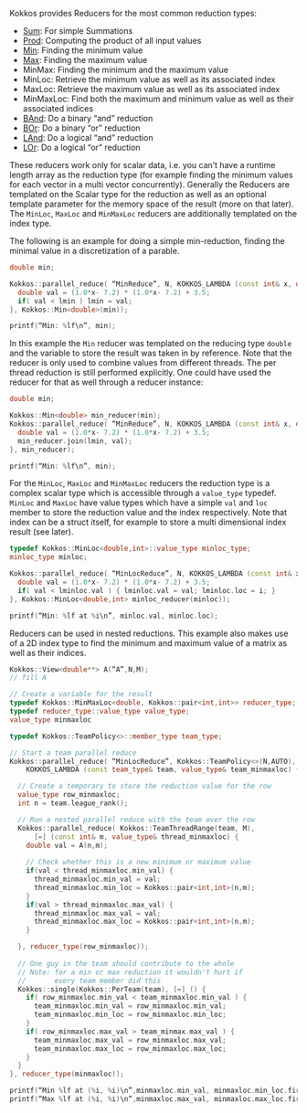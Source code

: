 Kokkos provides Reducers for the most common reduction types:

* [Sum](Kokkos%3A%3ASum): For simple Summations
* [Prod](Kokkos%3A%3AProd): Computing the product of all input values
* [Min](Kokkos%3A%3AMin): Finding the minimum value
* [Max](Kokkos%3A%3AMax): Finding the maximum value
* MinMax: Finding the minimum and the maximum value
* MinLoc: Retrieve the minimum value as well as its associated index
* MaxLoc: Retrieve the maximum value as well as its associated index
* MinMaxLoc: Find both the maximum and minimum value as well as their associated indices
* [BAnd](Kokkos%3A%3ABAnd): Do a binary “and” reduction
* [BOr](Kokkos%3A%3ABOr): Do a binary “or” reduction
* [LAnd](Kokkos%3A%3ALAnd): Do a logical “and” reduction
* [LOr](Kokkos%3A%3ALOr): Do a logical “or” reduction

These reducers work only for scalar data, i.e. you can’t have a runtime length array as the reduction type (for example finding the minimum values for each vector in a multi vector concurrently).
Generally the Reducers are templated on the Scalar type for the reduction as well as an optional template parameter for the memory space of the result (more on that later). The `MinLoc`, `MaxLoc` and `MinMaxLoc` reducers are additionally templated on the index type. 

The following is an example for doing a simple min-reduction, finding the minimal value in a discretization of a parable.
```c++
double min;

Kokkos::parallel_reduce( “MinReduce”, N, KOKKOS_LAMBDA (const int& x, double& lmin) {
  double val = (1.0*x- 7.2) * (1.0*x- 7.2) + 3.5;
  if( val < lmin ) lmin = val; 
}, Kokkos::Min<double>(min));

printf(“Min: %lf\n”, min);
```
In this example the `Min` reducer was templated on the reducing type `double` and the variable to store the result was taken in by reference. Note that the reducer is only used to combine values from different threads. The per thread reduction is still performed explicitly. One could have used the reducer for that as well through a reducer instance:

```c++
double min;

Kokkos::Min<double> min_reducer(min);
Kokkos::parallel_reduce( “MinReduce”, N, KOKKOS_LAMBDA (const int& x, double& lmin) {
  double val = (1.0*x- 7.2) * (1.0*x- 7.2) + 3.5;
  min_reducer.join(lmin, val); 
}, min_reducer);

printf(“Min: %lf\n”, min);
```

For the `MinLoc`, `MaxLoc` and `MinMaxLoc` reducers the reduction type is a complex scalar type which is accessible through a `value_type` typedef. 
`MinLoc` and `MaxLoc` have value types which have a simple `val` and `loc` member to store the reduction value and the index respectively. Note that index can be a struct itself, for example to store a multi dimensional index result (see later). 

```c++
typedef Kokkos::MinLoc<double,int>::value_type minloc_type;
minloc_type minloc;

Kokkos::parallel_reduce( “MinLocReduce”, N, KOKKOS_LAMBDA (const int& x, minloc_type& lminloc) {
  double val = (1.0*x- 7.2) * (1.0*x- 7.2) + 3.5;
  if( val < lminloc.val ) { lminloc.val = val; lminloc.loc = i; }
}, Kokkos::MinLoc<double,int> minloc_reducer(minloc));

printf(“Min: %lf at %i\n”, minloc.val, minloc.loc);
```

Reducers can be used in nested reductions. This example also makes use of a 2D index type to find the minimum and maximum value of a matrix as well as their indices. 

```c++
Kokkos::View<double**> A(“A”,N,M);
// fill A

// Create a variable for the result
typedef Kokkos::MinMaxLoc<double, Kokkos::pair<int,int>> reducer_type;
typedef reducer_type::value_type value_type;
value_type minmaxloc

typedef Kokkos::TeamPolicy<>::member_type team_type;

// Start a team parallel reduce
Kokkos::parallel_reduce( “MinLocReduce”, Kokkos::TeamPolicy<>(N,AUTO), 
    KOKKOS_LAMBDA (const team_type& team, value_type& team_minmaxloc) {

  // Create a temporary to store the reduction value for the row
  value_type row_minmaxloc;
  int n = team.league_rank();

  // Run a nested parallel reduce with the team over the row
  Kokkos::parallel_reduce( Kokkos::TeamThreadRange(team, M), 
      [=] (const int& m, value_type& thread_minmaxloc) {
    double val = A(n,m);
    
    // Check whether this is a new minimum or maximum value
    if(val < thread_minmaxloc.min_val) {
      thread_minmaxloc.min_val = val;
      thread_minmaxloc.min_loc = Kokkos::pair<int,int>(n,m);
    }
    if(val > thread_minmaxloc.max_val) {
      thread_minmaxloc.max_val = val;
      thread_minmaxloc.max_loc = Kokkos::pair<int,int>(n,m);
    }

  }, reducer_type(row_minmaxloc));
  
  // One guy in the team should contribute to the whole
  // Note: for a min or max reduction it wouldn't hurt if 
  //       every team member did this
  Kokkos::single(Kokkos::PerTeam(team), [=] () {
    if( row_minmaxloc.min_val < team_minmaxloc.min_val ) {
      team_minmaxloc.min_val = row_minmaxloc.min_val;
      team_minmaxloc.min_loc = row_minmaxloc.min_loc;
    }
    if( row_minmaxloc.max_val > team_minmax.max_val ) {
      team_minmaxloc.max_val = row_minmaxloc.max_val;
      team_minmaxloc.max_loc = row_minmaxloc.max_loc;
    }
  }
}, reducer_type(minmaxloc));

printf(“Min %lf at (%i, %i)\n”,minmaxloc.min_val, minmaxloc.min_loc.first, minmaxloc.min_loc.second);
printf(“Max %lf at (%i, %i)\n”,minmaxloc.max_val, minmaxloc.max_loc.first, minmaxloc.max_loc.second);
```